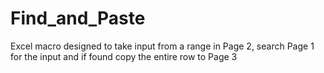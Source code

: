 # Find_and_Paste
Excel macro designed to take input from a range in Page 2, search Page 1 for the input and if found copy the entire row to Page 3
